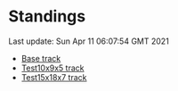 # Standings

Last update: Sun Apr 11 06:07:54 GMT 2021

* [Base track](comps/Base/2021-04-11/standings.md)
* [Test10x9x5 track](comps/Test10x9x5/2021-04-11/standings.md)
* [Test15x18x7 track](comps/Test15x18x7/2021-04-11/standings.md)
